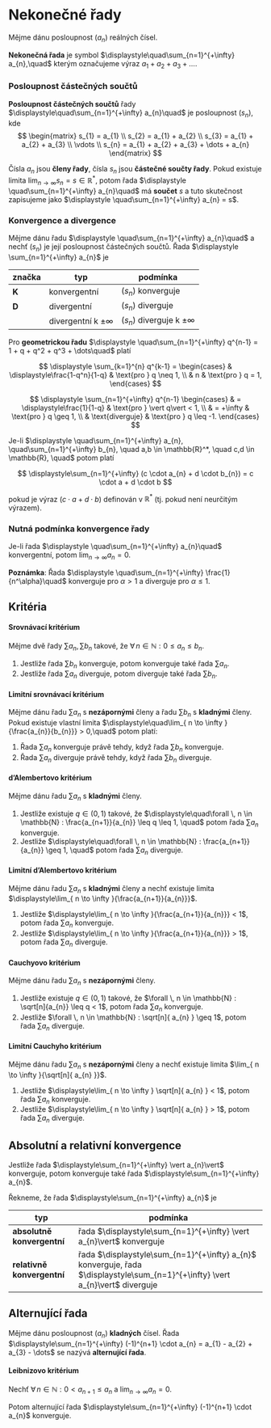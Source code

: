 # Nekonečné řady

Mějme dánu posloupnost $(a_{n})$ reálných čísel.

**Nekonečná řada** je symbol $\displaystyle\quad\sum_{n=1}^{+\infty} a_{n},\quad$ kterým označujeme výraz $a_{1} + a_{2} + a_{3} + \dots$.

### Posloupnost částečných součtů

**Posloupnost částečných součtů** řady $\displaystyle\quad\sum_{n=1}^{+\infty} a_{n}\quad$ je posloupnost $(s_n)$, kde
$$
\begin{matrix}
s_{1} = a_{1} \\
s_{2} = a_{1} + a_{2} \\
s_{3} = a_{1} + a_{2} + a_{3} \\
\vdots \\
s_{n} = a_{1} + a_{2} + a_{3} + \dots + a_{n}
\end{matrix}
$$

Čísla $a_{n}$ jsou **členy řady**, čísla $s_{n}$ jsou **částečné součty řady**. Pokud existuje limita $\lim_{ n \to \infty }{s_{n} = s \in \mathbb{R}^*}$, potom řada $\displaystyle \quad\sum_{n=1}^{+\infty} a_{n}\quad$ má **součet** $s$ a tuto skutečnost zapisujeme jako $\displaystyle \quad\sum_{n=1}^{+\infty} a_{n} = s$.

### Konvergence a divergence

Mějme dánu řadu  $\displaystyle \quad\sum_{n=1}^{+\infty} a_{n}\quad$ a nechť $(s_{n})$ je její posloupnost částečných součtů. Řada  $\displaystyle \sum_{n=1}^{+\infty} a_{n}$ je

| značka | typ                       | podmínka                          |
| ------ | ------------------------- | --------------------------------- |
| **K**  | konvergentní              | $(s_n)$ konverguje                |
| **D**  | divergentní               | $(s_{n})$ diverguje               |
|        | divergentní k $\pm\infty$ | $(s_{n})$ diverguje k $\pm\infty$ |

Pro **geometrickou řadu** $\displaystyle \quad\sum_{n=1}^{+\infty} q^{n-1} = 1 + q + q^2 + q^3 + \dots\quad$ platí

$$
\displaystyle \sum_{k=1}^{n} q^{k-1} = \begin{cases}
& \displaystyle\frac{1-q^n}{1-q} & \text{pro } q \neq 1, \\
& n  & \text{pro } q = 1,
\end{cases}
$$

$$
\displaystyle \sum_{n=1}^{+\infty} q^{n-1} \begin{cases}
& = \displaystyle\frac{1}{1-q} & \text{pro } \vert q\vert < 1, \\
& = +\infty & \text{pro } q \geq 1, \\
& \text{diverguje} & \text{pro } q \leq -1.
\end{cases}
$$

Je-li $\displaystyle \quad\sum_{n=1}^{+\infty} a_{n}, \quad\sum_{n=1}^{+\infty} b_{n}, \quad a,b \in \mathbb{R}^*, \quad c,d \in \mathbb{R}, \quad$ potom platí

$$
\displaystyle\sum_{n=1}^{+\infty} (c \cdot a_{n} + d \cdot b_{n}) = c \cdot a + d \cdot b
$$

pokud je výraz $(c \cdot a + d \cdot b)$ definován v $\mathbb{R}^*$ (tj. pokud není neurčitým výrazem). 

### Nutná podmínka konvergence řady

Je-li řada $\displaystyle \quad\sum_{n=1}^{+\infty} a_{n}\quad$ konvergentní, potom $\displaystyle\lim_{ n \to \infty }{a_{n}} = 0$.

**Poznámka**: Řada $\displaystyle \quad\sum_{n=1}^{+\infty} \frac{1}{n^\alpha}\quad$ konverguje pro $\alpha > 1$ a diverguje pro $\alpha \leq 1$.

## Kritéria

#### Srovnávací kritérium

Mějme dvě řady $\sum a_{n}, \sum b_{n}$ takové, že $\forall \, n \in \mathbb{N} : 0 \leq a_{n} \leq b_{n}$.
1) Jestliže řada $\sum b_{n}$ konverguje, potom konverguje také řada $\sum a_{n}$.
2) Jestliže řada $\sum a_{n}$ diverguje, potom diverguje také řada $\sum b_{n}$.

#### Limitní srovnávací kritérium

Mějme dánu řadu $\sum a_{n}$ s **nezápornými** členy a řadu $\sum b_{n}$ s **kladnými** členy. Pokud existuje vlastní limita $\displaystyle\quad\lim_{ n \to \infty }{\frac{a_{n}}{b_{n}}} > 0,\quad$ potom platí:
1) Řada $\sum a_{n}$ konverguje právě tehdy, když řada $\sum b_{n}$ konverguje.
2) Řada $\sum a_{n}$ diverguje právě tehdy, když řada $\sum b_{n}$ diverguje.

#### d’Alembertovo kritérium

Mějme dánu řadu $\sum a_{n}$ s **kladnými** členy.
1) Jestliže existuje $q \in (0, 1)$ takové, že $\displaystyle\quad\forall \, n \in \mathbb{N} : \frac{a_{n+1}}{a_{n}} \leq q \leq 1, \quad$ potom řada $\sum a_{n}$ konverguje.
2) Jestliže $\displaystyle\quad\forall \, n \in \mathbb{N} : \frac{a_{n+1}}{a_{n}} \geq 1, \quad$ potom řada $\sum a_{n}$ diverguje.

#### Limitní d’Alembertovo kritérium

Mějme dánu řadu $\sum a_{n}$ s **kladnými** členy a nechť existuje limita $\displaystyle\lim_{ n \to \infty }{\frac{a_{n+1}}{a_{n}}}$.
1) Jestliže $\displaystyle\lim_{ n \to \infty }{\frac{a_{n+1}}{a_{n}}} < 1$, potom řada $\sum a_{n}$ konverguje.
2) Jestliže $\displaystyle\lim_{ n \to \infty }{\frac{a_{n+1}}{a_{n}}} > 1$, potom řada $\sum a_{n}$ diverguje.

#### Cauchyovo kritérium

Mějme dánu řadu $\sum a_{n}$ s **nezápornými** členy.
1) Jestliže existuje $q \in (0,1)$ takové, že $\forall \, n \in \mathbb{N} : \sqrt[n]{a_{n}} \leq q < 1$, potom řada $\sum a_{n}$ konverguje.
2) Jestliže $\forall \, n \in \mathbb{N} : \sqrt[n]{ a_{n} } \geq 1$, potom řada $\sum a_{n}$ diverguje.

#### Limitní Cauchyho kritérium

Mějme dánu řadu $\sum a_{n}$ s **nezápornými** členy a nechť existuje limita $\lim_{ n \to \infty }{\sqrt[n]{ a_{n} }}$.
1) Jestliže $\displaystyle\lim_{ n \to \infty } \sqrt[n]{ a_{n} } < 1$, potom řada $\sum a_{n}$ konverguje.
2) Jestliže $\displaystyle\lim_{ n \to \infty } \sqrt[n]{ a_{n} } > 1$, potom řada $\sum a_{n}$ diverguje.

## Absolutní a relativní konvergence

Jestliže řada $\displaystyle\sum_{n=1}^{+\infty} \vert a_{n}\vert$ konverguje, potom konverguje také řada $\displaystyle\sum_{n=1}^{+\infty} a_{n}$.

Řekneme, že řada $\displaystyle\sum_{n=1}^{+\infty} a_{n}$ je

| typ                        | podmínka                                                                                                                       |
| -------------------------- | ------------------------------------------------------------------------------------------------------------------------------ |
| **absolutně konvergentní** | řada $\displaystyle\sum_{n=1}^{+\infty} \vert a_{n}\vert$ konverguje                                                           |
| **relativně konvergentní** | řada $\displaystyle\sum_{n=1}^{+\infty} a_{n}$ konverguje, řada $\displaystyle\sum_{n=1}^{+\infty} \vert a_{n}\vert$ diverguje |

## Alternující řada

Mějme dánu posloupnost $(a_{n})$ **kladných** čísel. Řada $\displaystyle\sum_{n=1}^{+\infty} (-1)^{n+1} \cdot a_{n} = a_{1} - a_{2} + a_{3} - \dots$ se nazývá **alternující řada**.

#### Leibnizovo kritérium

Nechť $\forall \, n \in \mathbb{N} : 0 < a_{n+1} \leq a_{n}$ a $\displaystyle\lim_{ n \to \infty } a_{n} = 0$.

Potom alternující řada $\displaystyle\sum_{n=1}^{+\infty} (-1)^{n+1} \cdot a_{n}$ konverguje.